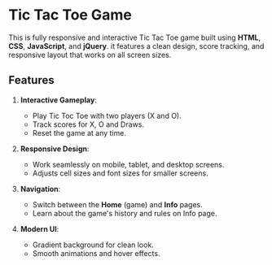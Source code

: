 # Tic Tac Toe Game

This is fully responsive and interactive Tic Tac Toe game built using **HTML**, **CSS**, **JavaScript**, and **jQuery**.
it features a clean design, score tracking, and responsive layout that works on all screen sizes.

## Features
1. **Interactive Gameplay**:
   - Play Tic Toc Toe with two players (X and O).
   - Track scores for X, O and Draws.
   - Reset the game at any time.

2. **Responsive Design**:
   - Work seamlessly on mobile, tablet, and desktop screens.
   - Adjusts cell sizes and font sizes for smaller screens.

3. **Navigation**:
   - Switch between the **Home** (game) and **Info** pages.
   - Learn about the game's history and rules on Info page.

4. **Modern UI**:
   - Gradient background for clean look.
   - Smooth animations and hover effects.
